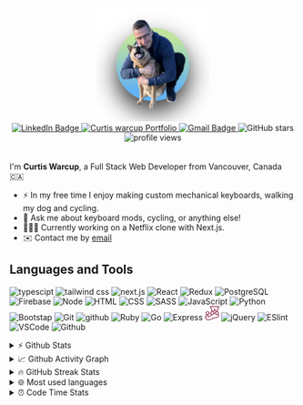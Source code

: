 <div id="header" align="center">
	<a href="https://www.cwarcup.com/">
		<img src="./profile.png" width="200">
	</a>

<div id="badges"></div>
	<a href="https://www.linkedin.com/in/curtiswarcup/">
		<img src="https://img.shields.io/badge/LinkedIn-64B3F3?style=for-the-badge&logo=linkedin&logoColor=white" alt="LinkedIn Badge"/>
	</a>
	<a href="https://www.cwarcup.com/">
		<img src="https://img.shields.io/badge/portfolio-89C5D2?style=for-the-badge&logoColor=white" alt="Curtis warcup Portfolio"/>
	</a>
  <a href="mailto:curtis.gwarcup@gmail.com">
		<img src="https://img.shields.io/badge/Gmail-A9D8B3?style=for-the-badge&logo=gmail" alt="Gmail Badge"/>
	</a>
  <img src="https://img.shields.io/github/stars/Cwarcup?color=%23C2E59B&logo=Github&style=for-the-badge" alt="GitHub stars"/>

<a>
	<img src="https://komarev.com/ghpvc/?username=cwarcup&style=for-the-badge&color=89C5D2" alt="profile views"/>
</a>
</div>


<br>
</br>

</div>
I'm <b>Curtis Warcup</b>, a Full Stack Web Developer from Vancouver, Canada 🇨🇦

- ⚡️ In my free time I enjoy making custom mechanical keyboards, walking my dog and cycling.
- 🐶 Ask me about keyboard mods, cycling, or anything else!
- 👨🏼‍💻 Currently working on a Netflix clone with Next.js.
- ✉️ Contact me by [email]('curtis.gwarcup@gmail.com')

## Languages and Tools

<p>
  <img title="typescript" width="25px" src="https://cdn.jsdelivr.net/gh/devicons/devicon/icons/typescript/typescript-original.svg" alt="typescipt" />
  <img title="TailwindCSS" width="25px" src="https://cdn.jsdelivr.net/gh/devicons/devicon/icons/tailwindcss/tailwindcss-plain.svg" alt="tailwind css" />
  <img title="Nextjs" width="25px" src="https://imgur.com/hPofQoP.png" alt="next.js" />
  <img title="React" width="25px" src="https://cdn.jsdelivr.net/gh/devicons/devicon/icons/react/react-original.svg" alt="React" />
  <img title="redux" width="25px" src="https://cdn.jsdelivr.net/gh/devicons/devicon/icons/redux/redux-original.svg" alt="Redux" />
  <img title="postgresql" width="25px" src="https://cdn.jsdelivr.net/gh/devicons/devicon/icons/postgresql/postgresql-original.svg" alt="PostgreSQL" />
  <img title="Firebase" width="25px" src="https://i.imgur.com/ySmf4g5.png" alt="Firebase" />
  <img title="Node.js" width="25px" src="https://cdn.jsdelivr.net/gh/devicons/devicon/icons/nodejs/nodejs-original.svg" alt="Node" />
  <img title="HTML5" width="25px" src="https://cdn.jsdelivr.net/gh/devicons/devicon/icons/html5/html5-original.svg" alt="HTML" />
  <img title="CSS3" width="25px" src="https://cdn.jsdelivr.net/gh/devicons/devicon/icons/css3/css3-original.svg" alt="CSS" />
  <img title="Sass" width="25px" src="https://cdn.jsdelivr.net/gh/devicons/devicon/icons/sass/sass-original.svg" alt="SASS" />
  <img title="JavaScript" width="25px" src="https://cdn.jsdelivr.net/gh/devicons/devicon/icons/javascript/javascript-original.svg" alt="JavaScript" />
  <img title="Python" width="25px" src="https://cdn.jsdelivr.net/gh/devicons/devicon/icons/python/python-original.svg" alt="Python" />
  <img title="bootstrap" width="25px" src="https://img.icons8.com/color/48/000000/bootstrap.png" alt="Bootstap" />                    
  <img title="Git" width="25px" src="https://cdn.jsdelivr.net/gh/devicons/devicon/icons/git/git-original.svg" alt="Git" />
  <img title="GitHub" width="25px" src="https://user-images.githubusercontent.com/3369400/139448065-39a229ba-4b06-434b-bc67-616e2ed80c8f.png#gh-light-mode-only" alt="github" />
  <img title="ruby" width="25px" src="https://cdn.jsdelivr.net/gh/devicons/devicon/icons/ruby/ruby-original.svg" alt="Ruby" />       
  <img title="go" width="25px" src="https://cdn.jsdelivr.net/gh/devicons/devicon/icons/go/go-original.svg" alt="Go" />       
  <img title="express" width="25px" src="https://cdn.jsdelivr.net/gh/devicons/devicon/icons/express/express-original.svg#gh-light-mode-only" alt="Express" />            
  <img title="jets" width="25px" src="https://raw.githubusercontent.com/devicons/devicon/1119b9f84c0290e0f0b38982099a2bd027a48bf1/icons/jest/jest-plain.svg" alt="Test" />
  <img title="jquery" width="25px" src="https://cdn.jsdelivr.net/gh/devicons/devicon/icons/jquery/jquery-original.svg" alt="jQuery" />
  <img title="eslint" width="25px" src="https://cdn.jsdelivr.net/gh/devicons/devicon/icons/eslint/eslint-original.svg#gh-dark-mode-only" alt="ESlint" />
  <img title="Visual Studio Code" width="25px" src="https://cdn.jsdelivr.net/gh/devicons/devicon/icons/vscode/vscode-original.svg" alt="VSCode" />
  <img title="GitHub" width="25px" src="https://user-images.githubusercontent.com/3369400/139447912-e0f43f33-6d9f-45f8-be46-2df5bbc91289.png#gh-dark-mode-only" alt="Github" /> 
</p>
  
<details>
  <summary>⚡ Github Stats</summary>
  <br>
  <img src="https://github-readme-stats.vercel.app/api?username=cwarcup&theme=tokyonight&show_icons=true" alt="Curtis Warcups Github Stats" />
</details>

<details>
  <summary>📈 Github Activity Graph</summary>
  <br>
  <img src="https://github-readme-activity-graph.cyclic.app/graph?username=Cwarcup&theme=tokyo-night" alt="Oops, something went wrong with Activity Graph" />
</details>

<details>
  <summary>🔥 GitHub Streak Stats</summary>
  <br>
  <img src="https://streak-stats.demolab.com/?user=Cwarcup&theme=tokyonight" alt="Oops, something went wrong with Github streaks stats. Sorry!" />
</details>

<details>
  <summary>🌐 Most used languages</summary>
  <br>
  <img src="https://github-readme-stats.vercel.app/api/top-langs/?username=Cwarcup&theme=tokyonight" alt="Oops, something went wrong with most used languages graph. Sorry!" />
</details>

<details>
<summary>
⏰ Code Time Stats
</summary>
<br>

<!--START_SECTION:waka-->
📊 **This Week I Spent My Time On** 

```text
💬 Programming Languages: 
TypeScript               14 hrs 13 mins      ██████████████░░░░░░░░░░░   58.52% 
JavaScript               5 hrs 50 mins       ██████░░░░░░░░░░░░░░░░░░░   24.07% 
Markdown                 1 hr 54 mins        ██░░░░░░░░░░░░░░░░░░░░░░░   7.84% 
CSS                      1 hr 2 mins         █░░░░░░░░░░░░░░░░░░░░░░░░   4.32% 
Other                    56 mins             █░░░░░░░░░░░░░░░░░░░░░░░░   3.88%

```


<!--END_SECTION:waka-->

</detail>
